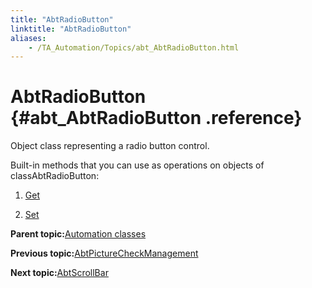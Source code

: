 ```yaml
--- 
title: "AbtRadioButton"
linktitle: "AbtRadioButton"
aliases: 
    - /TA_Automation/Topics/abt_AbtRadioButton.html
---
```

# AbtRadioButton {#abt_AbtRadioButton .reference}

Object class representing a radio button control.

Built-in methods that you can use as operations on objects of classAbtRadioButton:

1.  [Get](../../TA_Automation/Topics/abt_Get_7.html)  

2.  [Set](../../TA_Automation/Topics/abt_Set_7.html)  


**Parent topic:**[Automation classes](../../TA_Automation/Topics/abt_methods_abt.html)

**Previous topic:**[AbtPictureCheckManagement](../../TA_Automation/Topics/abt_AbtPictureCheckManagement.html)

**Next topic:**[AbtScrollBar](../../TA_Automation/Topics/abt_AbtScrollBar.html)


